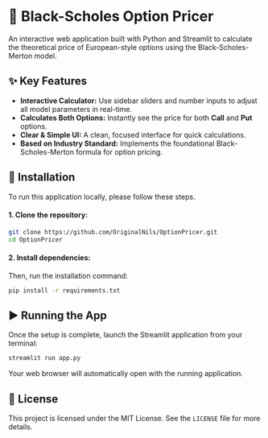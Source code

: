 # 🧮 Black-Scholes Option Pricer

An interactive web application built with Python and Streamlit to calculate the theoretical price of European-style options using the Black-Scholes-Merton model.



## ✨ Key Features

- **Interactive Calculator:** Use sidebar sliders and number inputs to adjust all model parameters in real-time.
- **Calculates Both Options:** Instantly see the price for both **Call** and **Put** options.
- **Clear & Simple UI:** A clean, focused interface for quick calculations.
- **Based on Industry Standard:** Implements the foundational Black-Scholes-Merton formula for option pricing.



## 🚀 Installation

To run this application locally, please follow these steps.

#### 1. Clone the repository:

```bash
git clone https://github.com/OriginalNils/OptionPricer.git
cd OptionPricer
```

#### 2. Install dependencies:
Then, run the installation command:
```bash
pip install -r requirements.txt
```

## ▶️ Running the App

Once the setup is complete, launch the Streamlit application from your terminal:

```bash
streamlit run app.py
```

Your web browser will automatically open with the running application.


## 📄 License

This project is licensed under the MIT License. See the `LICENSE` file for more details.

